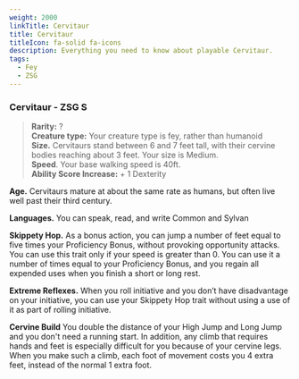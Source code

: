 ```yaml
---
weight: 2000
linkTitle: Cervitaur
title: Cervitaur
titleIcon: fa-solid fa-icons
description: Everything you need to know about playable Cervitaur.
tags:
  - Fey
  - ZSG
---
```

### Cervitaur - ZSG S

> **Rarity:** ?  
> **Creature type:** Your creature type is fey, rather than humanoid  
> **Size.** Cervitaurs stand between 6 and 7 feet tall, with their cervine
> bodies reaching about 3 feet. Your size is Medium.  
> **Speed**. Your base walking speed is 40ft.  
> **Ability Score Increase:** \+ 1 Dexterity

**Age.** Cervitaurs mature at about the same rate as humans, but often live well
past their third century.

**Languages.** You can speak, read, and write Common and Sylvan

**Skippety Hop.** As a bonus action, you can jump a number of feet equal to five
times your Proficiency Bonus, without provoking opportunity attacks. You can use
this trait only if your speed is greater than 0\. You can use it a number of
times equal to your Proficiency Bonus, and you regain all expended uses when you
finish a short or long rest.

**Extreme Reflexes.** When you roll initiative and you don’t have disadvantage
on your initiative, you can use your Skippety Hop trait without using a use of
it as part of rolling initiative.

**Cervine Build** You double the distance of your High Jump and Long Jump and
you don't need a running start. In addition, any climb that requires hands and
feet is especially difficult for you because of your cervine legs. When you make
such a climb, each foot of movement costs you 4 extra feet, instead of the
normal 1 extra foot.

